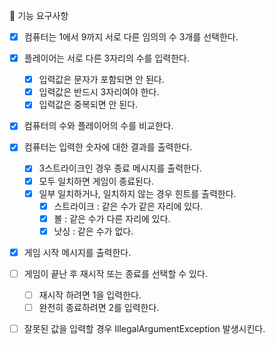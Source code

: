 🚀 기능 요구사항

- [X] 컴퓨터는 1에서 9까지 서로 다른 임의의 수 3개를 선택한다.
- [X] 플레이어는 서로 다른 3자리의 수를 입력한다.
  - [X] 입력값은 문자가 포함되면 안 된다.
  - [X] 입력값은 반드시 3자리여야 한다.
  - [X] 입력값은 중복되면 안 된다.
- [X] 컴퓨터의 수와 플레이어의 수를 비교한다.
- [X] 컴퓨터는 입력한 숫자에 대한 결과를 출력한다.
  - [X] 3스트라이크인 경우 종료 메시지를 출력한다.
  - [X] 모두 일치하면 게임이 종료된다.
  - [X] 일부 일치하거나, 일치하지 않는 경우 힌트를 출력한다.
    - [X] 스트라이크 : 같은 수가 같은 자리에 있다.
    - [X] 볼 : 같은 수가 다른 자리에 있다.
    - [X] 낫싱 : 같은 수가 없다.

- [X] 게임 시작 메시지를 출력한다.

- [ ] 게임이 끝난 후 재시작 또는 종료를 선택할 수 있다.
  - [ ] 재시작 하려면 1을 입력한다.
  - [ ] 완전히 종료하려면 2를 입력한다.

- [ ] 잘못된 값을 입력할 경우 IllegalArgumentException 발생시킨다.